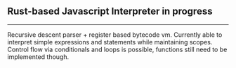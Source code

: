 ## Rust-based Javascript Interpreter in progress

-----------------------------------------------------------------------------------------------

Recursive descent parser + register based bytecode vm. Currently able to
interpret simple expressions and statements while maintaining scopes. Control
flow via conditionals and loops is possible, functions still need to be 
implemented though.
